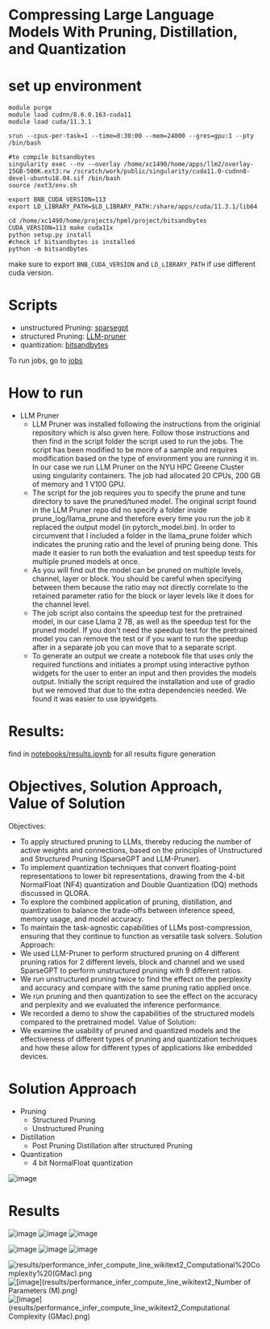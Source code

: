 # Compressing Large Language Models With Pruning, Distillation, and Quantization

# set up environment
```dotnetcli
module purge
module load cudnn/8.6.0.163-cuda11
module load cuda/11.3.1

srun --cpus-per-task=1 --time=0:30:00 --mem=24000 --gres=gpu:1 --pty /bin/bash

#to compile bitsandbytes
singularity exec --nv --overlay /home/xc1490/home/apps/llm2/overlay-15GB-500K.ext3:rw /scratch/work/public/singularity/cuda11.0-cudnn8-devel-ubuntu18.04.sif /bin/bash
source /ext3/env.sh

export BNB_CUDA_VERSION=113
export LD_LIBRARY_PATH=$LD_LIBRARY_PATH:/share/apps/cuda/11.3.1/lib64

cd /home/xc1490/home/projects/hpml/project/bitsandbytes
CUDA_VERSION=113 make cuda11x
python setup.py install
#check if bitsandbytes is installed
python -m bitsandbytes
```

make sure to export `BNB_CUDA_VERSION` and `LD_LIBRARY_PATH` if use different cuda version.

# Scripts
- unstructured Pruning: [sparsegpt](sparsegpt)
- structured Pruning: [LLM-pruner](LLM-pruner)
- quantization: [bitsandbytes](bitsandbytes)

To run jobs, go to [jobs](jobs)

# How to run
- LLM Pruner   
  - LLM Pruner was installed following the instructions from the originial repository which is also given here. Follow those instructions and then find in the script folder the script used to run the jobs. The script has been modified to be more of a sample and requires modification based on the type of environment you are running it in. In our case we run LLM Pruner on the NYU HPC Greene Cluster using singularity containers. The job had allocated 20 CPUs, 200 GB of memory and 1 V100 GPU.
  -  The script for the job requires you to specify the prune and tune directory to save the pruned/tuned model. The original script found in the LLM Pruner repo did no specify a folder inside prune_log/llama_prune and therefore every time you run the job it replaced the output model (in pytorch_model.bin). In order to circumvent that I included a folder in the llama_prune folder which indicates the pruning ratio and the level of pruning being done. This made it easier to run both the evaluation and test speedup tests for multiple pruned models at once. 
  - As you will find out the model can be pruned on multiple levels, channel, layer or block. You should be careful when specifying between them because the ratio may not directly correlate to the retained parameter ratio for the block or layer levels like it does for the channel level.
  -  The job script also contains the speedup test for the pretrained model, in our case Llama 2 7B, as well as the speedup test for the pruned model. If you don't need the speedup test for the pretrained model you can remove the test or if you want to run the speedup after in a separate job you can move that to a separate script.
  -  To generate an output we create a notebook file that uses only the required functions and initiates a prompt using interactive python widgets for the user to enter an input and then provides the models output. Initially the script required the installation and use of gradio but we removed that due to the extra dependencies needed. We found it was easier to use ipywidgets.


# Results:
find in [notebooks/results.ipynb](notebooks/results.ipynb) for all results figure generation


# Objectives, Solution Approach, Value of Solution 

Objectives:
- To apply structured pruning to LLMs, thereby reducing the number of active weights and connections, based on the principles of Unstructured and Structured Pruning (SparseGPT and LLM-Pruner).
- To implement quantization techniques that convert floating-point representations to lower bit representations, drawing from the 4-bit NormalFloat (NF4) quantization and Double Quantization (DQ) methods discussed in QLORA.
- To explore the combined application of pruning, distillation, and quantization to balance the trade-offs between inference speed, memory usage, and model accuracy.
- To maintain the task-agnostic capabilities of LLMs post-compression, ensuring that they continue to function as versatile task solvers.
Solution Approach:
- We used LLM-Pruner to perform structured pruning on 4 different pruning ratios for 2 different levels, block and channel and we used SparseGPT to perform unstructured pruning with 9 different ratios.
- We run unstructured pruning twice to find the effect on the perplexity and accuracy and compare with the same pruning ratio applied once.
- We run pruning and then quantization to see the effect on the accuracy and perplexity and we evaluated the inference performance.
- We recorded a demo to show the capabilities of the structured models compared to the pretrained model.
Value of Solution:
- We examine the usability of pruned and quantized models and the effectiveness of different types of pruning and quantization techniques and how these allow for different types of applications like embedded devices.


# Solution Approach 
- Pruning
  - Structured Pruning
  - Unstructured Pruning
- Distillation
  - Post Pruning Distillation after structured Pruning
- Quantization
  - 4 bit NormalFloat quantization

![image](results/methodpaper_model_structure_new.png)

# Results

![image](results/bubble_wikitext2.png)
![image](results/bubble_ptb.png)
![image](results/bubble_c4.png)

![image](https://github.com/panaschristou/LLM_Compression/blob/main/results/quantized_model_performance_wikitext2.png)
![image](https://github.com/panaschristou/LLM_Compression/blob/main/results/quantized_model_performance_ptb.png)
![image](https://github.com/panaschristou/LLM_Compression/blob/main/results/quantized_model_performance_c4.png)


![results/performance_infer_compute_line_wikitext2_Computational%20Complexity%20(GMac).png](https://github.com/panaschristou/LLM_Compression/blob/main/results/performance_infer_compute_line_wikitext2_Number%20of%20Parameters%20(M).png)
![[image](results/performance_infer_compute_line_wikitext2_Number of Parameters (M).png)](https://github.com/panaschristou/LLM_Compression/blob/main/results/performance_infer_compute_line_wikitext2_GPU%20Memory%20Requirements%20(MiB).png) 
![[image](results/performance_infer_compute_line_wikitext2_Computational Complexity (GMac).png)](https://github.com/panaschristou/LLM_Compression/blob/main/results/performance_infer_compute_line_wikitext2_Computational%20Complexity%20(GMac).png) 
